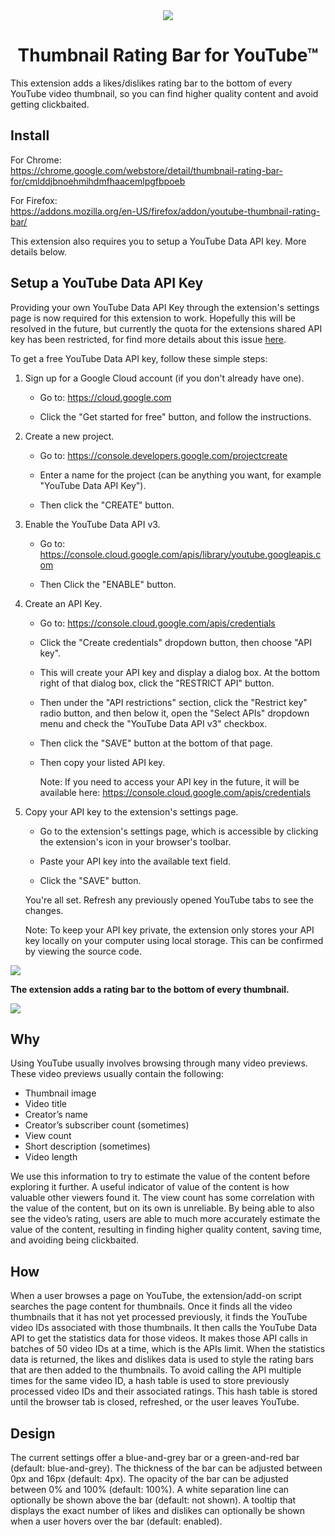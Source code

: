 <div align="center">
<img src="https://raw.githubusercontent.com/elliotwaite/thumbnail-rating-bar-for-youtube/master/extension/icons/icon128.png" />

# Thumbnail Rating Bar for YouTube&trade;

</div>

This extension adds a likes/dislikes rating bar to the bottom of every YouTube video thumbnail, so you can find higher quality content and avoid getting clickbaited.

## Install

For Chrome:  
https://chrome.google.com/webstore/detail/thumbnail-rating-bar-for/cmlddjbnoehmihdmfhaacemlpgfbpoeb

For Firefox:  
https://addons.mozilla.org/en-US/firefox/addon/youtube-thumbnail-rating-bar/

This extension also requires you to setup a YouTube Data API key. More details below.

## Setup a YouTube Data API Key

Providing your own YouTube Data API Key through the extension's settings page
is now required for this extension to work. Hopefully this will be resolved in
the future, but currently the quota for the extensions shared API key has been
restricted, for find more details about this issue [here](https://github.com/elliotwaite/thumbnail-rating-bar-for-youtube/issues/17).

To get a free YouTube Data API key, follow these simple steps:

1. Sign up for a Google Cloud account (if you don't already have one).

   * Go to: https://cloud.google.com
   
   * Click the "Get started for free" button, and follow the instructions.

2. Create a new project.

   * Go to: https://console.developers.google.com/projectcreate
     
   * Enter a name for the project (can be anything you want, for example "YouTube Data API Key").
   
   * Then click the "CREATE" button.

3. Enable the YouTube Data API v3.
   
   * Go to: https://console.cloud.google.com/apis/library/youtube.googleapis.com

   * Then Click the "ENABLE" button.

4. Create an API Key.
   
   * Go to: https://console.cloud.google.com/apis/credentials

   * Click the "Create credentials" dropdown button, then choose "API key".

   * This will create your API key and display a dialog box. At the bottom 
     right of that dialog box, click the "RESTRICT API" button.

   * Then under the "API restrictions" section, click the "Restrict key" radio 
     button, and then below it, open the "Select APIs" dropdown menu and check
     the "YouTube Data API v3" checkbox.

   * Then click the "SAVE" button at the bottom of that page.
   
   * Then copy your listed API key.
    
     Note: If you need to access your API key in the future, it will be
     available here:
     https://console.cloud.google.com/apis/credentials

5. Copy your API key to the extension's settings page.
 
   * Go to the extension's settings page, which is accessible by clicking the
     extension's icon in your browser's toolbar.
     
   * Paste your API key into the available text field.
   
   * Click the "SAVE" button.
   
   You're all set. Refresh any previously opened YouTube tabs to see the
   changes.
   
   Note: To keep your API key private, the extension only stores your API key
   locally on your computer using local storage. This can be confirmed by 
   viewing the source code.
   
![](https://raw.githubusercontent.com/elliotwaite/thumbnail-rating-bar-for-youtube/master/images/screenshot-2.jpg?raw=true)

**The extension adds a rating bar to the bottom of every thumbnail.**

![](https://raw.githubusercontent.com/elliotwaite/thumbnail-rating-bar-for-youtube/master/images/screenshot-1.jpg?raw=true)

## Why
Using YouTube usually involves browsing through many video previews. These video previews usually contain the following:
* Thumbnail image
* Video title
* Creator’s name
* Creator’s subscriber count (sometimes)
* View count
* Short description (sometimes)
* Video length

We use this information to try to estimate the value of the content before exploring it further. A useful indicator of value of the content is how valuable other viewers found it. The view count has some correlation with the value of the content, but on its own is unreliable. By being able to also see the video’s rating, users are able to much more accurately estimate the value of the content, resulting in finding higher quality content, saving time, and avoiding being clickbaited.

## How

When a user browses a page on YouTube, the extension/add-on script searches the page content for thumbnails. Once it finds all the video thumbnails that it has not yet processed previously, it finds the YouTube video IDs associated with those thumbnails. It then calls the YouTube Data API to get the statistics data for those videos. It makes those API calls in batches of 50 video IDs at a time, which is the APIs limit. When the statistics data is returned, the likes and dislikes data is used to style the rating bars that are then added to the thumbnails. To avoid calling the API multiple times for the same video ID, a hash table is used to store previously processed video IDs and their associated ratings. This hash table is stored until the browser tab is closed, refreshed, or the user leaves YouTube.

## Design

The current settings offer a blue-and-grey bar or a green-and-red bar (default: blue-and-grey). The thickness of the bar can be adjusted between 0px and 16px (default: 4px). The opacity of the bar can be adjusted between 0% and 100% (default: 100%). A white separation line can optionally be shown above the bar (default: not shown). A tooltip that displays the exact number of likes and dislikes can optionally be shown when a user hovers over the bar (default: enabled).
